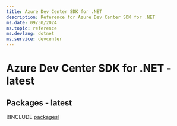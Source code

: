 ```yaml
---
title: Azure Dev Center SDK for .NET
description: Reference for Azure Dev Center SDK for .NET
ms.date: 09/30/2024
ms.topic: reference
ms.devlang: dotnet
ms.service: devcenter
---
```

# Azure Dev Center SDK for .NET - latest
## Packages - latest
[!INCLUDE [packages](dev-center-index.md)]